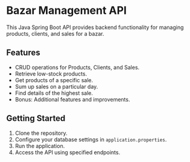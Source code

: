 # Bazar Management API

This Java Spring Boot API provides backend functionality for managing products, clients, and sales for a bazar.

## Features

- CRUD operations for Products, Clients, and Sales.
- Retrieve low-stock products.
- Get products of a specific sale.
- Sum up sales on a particular day.
- Find details of the highest sale.
- Bonus: Additional features and improvements.

## Getting Started

1. Clone the repository.
2. Configure your database settings in `application.properties`.
3. Run the application.
4. Access the API using specified endpoints.
